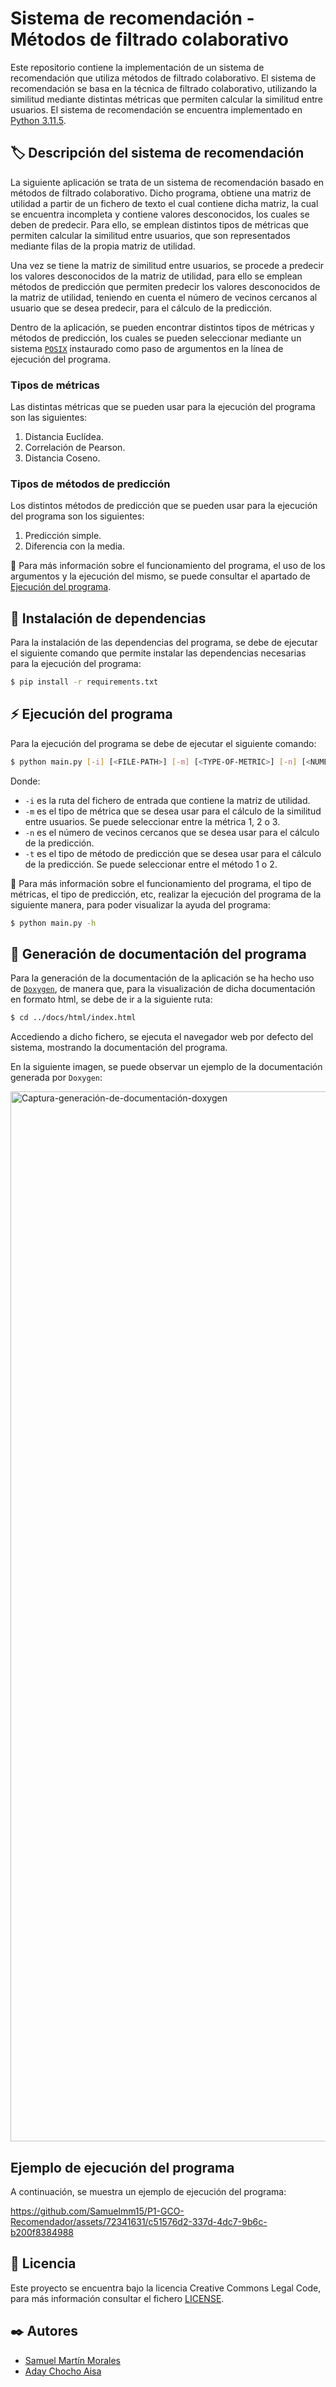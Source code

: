 # Sistema de recomendación - Métodos de filtrado colaborativo

Este repositorio contiene la implementación de un sistema de recomendación que utiliza métodos de filtrado colaborativo. El sistema de recomendación se basa en la técnica de filtrado colaborativo, utilizando la similitud mediante distintas métricas que permiten calcular la similitud entre usuarios. El sistema de recomendación se encuentra implementado en [Python 3.11.5](https://www.python.org/downloads/release/python-3110/).

## 🏷️ Descripción del sistema de recomendación

La siguiente aplicación se trata de un sistema de recomendación basado en métodos de filtrado colaborativo. Dicho programa, obtiene una matriz de utilidad a partir
de un fichero de texto el cual contiene dicha matriz, la cual se encuentra incompleta y contiene valores desconocidos, los cuales se deben de predecir. Para ello, se
emplean distintos tipos de métricas que permiten calcular la similitud entre usuarios, que son representados mediante filas de la propia matriz de utilidad.

Una vez se tiene la matriz de similitud entre usuarios, se procede a predecir los valores desconocidos de la matriz de utilidad, para ello se emplean métodos de predicción que permiten predecir los valores desconocidos de la matriz de utilidad, teniendo en cuenta el número de vecinos cercanos al usuario que se desea predecir, 
para el cálculo de la predicción.

Dentro de la aplicación, se pueden encontrar distintos tipos de métricas y métodos de predicción, los cuales se pueden seleccionar mediante un sistema [`POSIX`](https://nullprogram.com/blog/2020/08/01/) instaurado
como paso de argumentos en la línea de ejecución del programa.

### Tipos de métricas

Las distintas métricas que se pueden usar para la ejecución del programa son las siguientes:

1. Distancia Euclídea.
2. Correlación de Pearson.
3. Distancia Coseno.

### Tipos de métodos de predicción

Los distintos métodos de predicción que se pueden usar para la ejecución del programa son los siguientes:

1. Predicción simple.
2. Diferencia con la media.

📌 Para más información sobre el funcionamiento del programa, el uso de los argumentos y la ejecución del mismo, se puede consultar el apartado de [Ejecución del programa](#ejecución-del-programa).

## 🔨 Instalación de dependencias

Para la instalación de las dependencias del programa, se debe de ejecutar el siguiente comando que permite instalar las dependencias necesarias para la ejecución del programa:

```bash
$ pip install -r requirements.txt
```

## ⚡️ Ejecución del programa

Para la ejecución del programa se debe de ejecutar el siguiente comando:

```bash
$ python main.py [-i] [<FILE-PATH>] [-m] [<TYPE-OF-METRIC>] [-n] [<NUMBER-OF-NEIGHBORS>] [-t] [<TYPE-OF-PREDICTION>]
```

Donde:

- `-i` es la ruta del fichero de entrada que contiene la matriz de utilidad.
- `-m` es el tipo de métrica que se desea usar para el cálculo de la similitud entre usuarios. Se puede seleccionar entre la métrica 1, 2 o 3.
- `-n` es el número de vecinos cercanos que se desea usar para el cálculo de la predicción.
- `-t` es el tipo de método de predicción que se desea usar para el cálculo de la predicción. Se puede seleccionar entre el método 1 o 2.

📌 Para más información sobre el funcionamiento del programa, el tipo de métricas, el tipo de predicción, etc, realizar la ejecución del programa de la siguiente manera,
para poder visualizar la ayuda del programa:

```bash
$ python main.py -h
```

## 🎨 Generación de documentación del programa

Para la generación de la documentación de la aplicación se ha hecho uso de [`Doxygen`](https://www.doxygen.nl/index.html), de manera que, para la visualización de dicha documentación en formato html, se debe de ir a la siguiente ruta:

```bash
$ cd ../docs/html/index.html
```

Accediendo a dicho fichero, se ejecuta el navegador web por defecto del sistema, mostrando la documentación del programa.

En la siguiente imagen, se puede observar un ejemplo de la documentación generada por `Doxygen`:

<img width="1680" alt="Captura-generación-de-documentación-doxygen" src="https://github.com/Samuelmm15/P1-GCO-Recomendador/assets/72341631/5c899bad-62f1-4f88-b4f0-9c35fc7bf959">

## Ejemplo de ejecución del programa

A continuación, se muestra un ejemplo de ejecución del programa:

https://github.com/Samuelmm15/P1-GCO-Recomendador/assets/72341631/c51576d2-337d-4dc7-9b6c-b200f8384988

## 📝 Licencia

Este proyecto se encuentra bajo la licencia Creative Commons Legal Code, para más información consultar el fichero [LICENSE](LICENSE).

## ✒️ Autores

- [Samuel Martín Morales](https://github.com/Samuelmm15)
- [Aday Chocho Aisa](https://github.com/alu0101437538)
